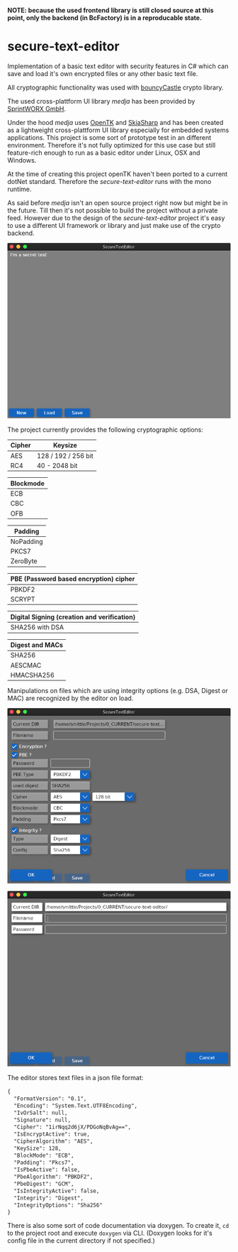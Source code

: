 **NOTE: because the used frontend library is still closed source at this point, only the backend (in BcFactory) is in a reproducable state.**

# secure-text-editor

Implementation of a basic text editor with security features in C# which can save and load it's own encrypted files or any other basic text file.

All cryptographic functionality was used with [bouncyCastle](https://github.com/bcgit/bc-csharp) crypto library.

The used cross-plattform UI library _medja_ has been provided by [SprintWORX GmbH](https://sprintworx.de/).

Under the hood _medja_ uses [OpenTK](https://github.com/opentk/opentk) and [SkiaSharp](https://github.com/mono/SkiaSharp) and has been created as a lightweight cross-plattform UI library especially for embedded systems applications. This project is some sort of prototype test in an different environment.
Therefore it's not fully optimized for this use case but still feature-rich enough to run as a basic editor under Linux, OSX and Windows.

At the time of creating this project openTK haven't been ported to a current dotNet standard. Therefore the _secure-text-editor_ runs with the mono runtime.

As said before _medja_ isn't an open source project right now but might be in the future. Till then it's not possible to build the project without a private feed.
However due to the design of the _secure-text-editor_ project it's easy to use a different UI framework or library and just make use of the crypto backend.

![Main view](docs/main-view-ste.png)

The project currently provides the following cryptographic options:

| Cipher | Keysize             |
| ------ | ------------------- |
| AES    | 128 / 192 / 256 bit |
| RC4    | 40 - 2048 bit       |

| Blockmode |
| --------- |
| ECB       |
| CBC       |
| OFB       |

| Padding   |
| --------- |
| NoPadding |
| PKCS7     |
| ZeroByte  |

| PBE (Password based encryption) cipher |
| -------------------------------------- |
| PBKDF2                                 |
| SCRYPT                                 |

| Digital Signing (creation and verification) |
| ------------------------------------------- |
| SHA256 with DSA                             |

| Digest and MACs |
| --------------- |
| SHA256          |
| AESCMAC         |
| HMACSHA256      |

Manipulations on files which are using integrity options (e.g. DSA, Digest or MAC) are recognized by the editor on load.

![Save view](docs/save-dialog.png)

![Load view](docs/load-dialog.png)

The editor stores text files in a json file format:

```
{
  "FormatVersion": "0.1",
  "Encoding": "System.Text.UTF8Encoding",
  "IvOrSalt": null,
  "Signature": null,
  "Cipher": "1irNqq2d6jX/PDGoNqBvAg==",
  "IsEncryptActive": true,
  "CipherAlgorithm": "AES",
  "KeySize": 128,
  "BlockMode": "ECB",
  "Padding": "Pkcs7",
  "IsPbeActive": false,
  "PbeAlgorithm": "PBKDF2",
  "PbeDigest": "GCM",
  "IsIntegrityActive": false,
  "Integrity": "Digest",
  "IntegrityOptions": "Sha256"
}
```

There is also some sort of code documentation via doxygen.
To create it, `cd` to the project root and execute `doxygen` via CLI. (Doxygen looks for it's config file in the current directory if not specified.)
